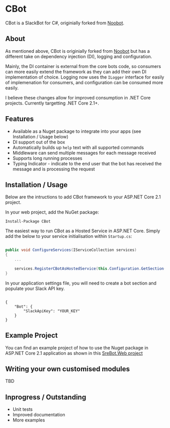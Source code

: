 # CBot

CBot is a SlackBot for C#, originially forked from [Noobot](https://github.com/noobot/noobot).

## About

As mentioned above, CBot is originially forked from [Noobot](https://github.com/noobot/noobot) but has a different take on dependency injection (DI), logging and configuration.

Mainly, the DI container is external from the core bots code, so consumers can more easily extend the framework as they can add their own DI implementation of choice. Logging now uses the `ILogger` interface for easily of implemenation for consumers, and configuration can be consumed more easily.

I believe these changes allow for improved consumption in .NET Core projects. Currently targetting .NET Core 2.1+.

## Features

- Available as a Nuget package to integrate into your apps (see Installation / Usage below)
- DI support out of the box
- Automatically builds up `help` text with all supported commands
- Middleware can send multiple messages for each message received
- Supports long running processes
- Typing Indicator - indicate to the end user that the bot has received the message and is processing the request

## Installation / Usage

Below are the intructions to add CBot framework to your ASP.NET Core 2.1 project.

In your web project, add the NuGet package:

```plain
Install-Package CBot
```

The easiest way to run CBot as a Hosted Service in ASP.NET Core. Simply add the below to your service initialisation within `Startup.cs`:

```csharp

public void ConfigureServices(IServiceCollection services)
{
    ...

    services.RegisterCBotAsHostedService(this.Configuration.GetSection("Bot"));
}

```

In your application settings file, you will need to create a bot section and populate your Slack API key.

```plain

{
    "Bot": {
        "SlackApiKey": "YOUR_KEY"
    }
}

```

## Example Project

You can find an example project of how to use the Nuget package in ASP.NET Core 2.1 application as shown in this [SreBot.Web project](https://github.com/AshleyPoole/SreBot)

## Writing your own customised modules

TBD

## Inprogress / Outstanding

- Unit tests
- Improved documentation
- More examples